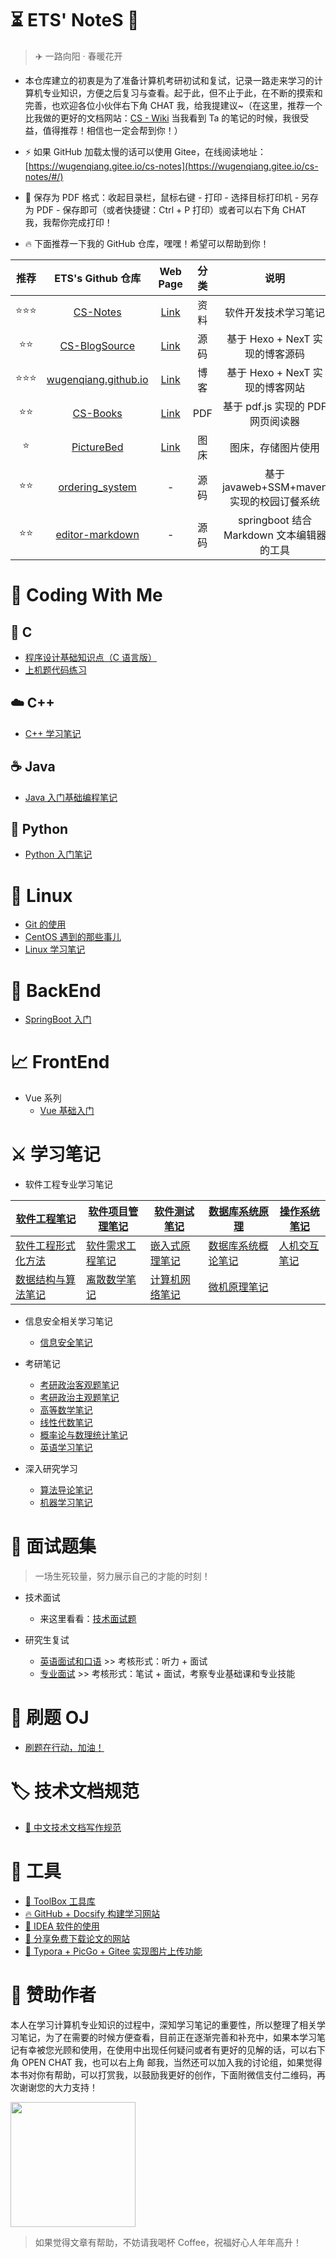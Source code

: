 # ⏳ ETS' NoteS 📖

> ✈️ 一路向阳 · 春暖花开

* 本仓库建立的初衷是为了准备计算机考研初试和复试，记录一路走来学习的计算机专业知识，方便之后复习与查看。起于此，但不止于此，在不断的摸索和完善，也欢迎各位小伙伴右下角 CHAT 我，给我提建议~（在这里，推荐一个比我做的更好的文档网站：[CS - Wiki](https://veal98.github.io/CS-Wiki/#/README) 当我看到 Ta 的笔记的时候，我很受益，值得推荐！相信也一定会帮到你！）
* ⚡ 如果 GitHub 加载太慢的话可以使用 Gitee，在线阅读地址： [https://wugenqiang.gitee.io/cs-notes](https://wugenqiang.gitee.io/cs-notes/#/)

* 📄 保存为 PDF 格式：收起目录栏，鼠标右键 - 打印 - 选择目标打印机 - 另存为 PDF - 保存即可（或者快捷键：Ctrl + P 打印）或者可以右下角 CHAT 我，我帮你完成打印！

* 🔥 下面推荐一下我的 GitHub 仓库，嘿嘿！希望可以帮助到你！

| 推荐 |                      ETS's Github 仓库                       |                           Web Page                           | 分类 |                   说明                    |
| :--: | :----------------------------------------------------------: | :----------------------------------------------------------: | :--: | :---------------------------------------: |
| ⭐⭐⭐  |      [CS-Notes](https://github.com/wugenqiang/CS-Notes)      |        [Link](https://wugenqiang.github.io/CS-Notes)         | 资料 |           软件开发技术学习笔记            |
|  ⭐⭐  | [CS-BlogSource](https://github.com/wugenqiang/CS-BlogSource) |            [Link](https://wugenqiang.github.io/)             | 源码 |      基于 Hexo + NexT 实现的博客源码      |
| ⭐⭐⭐  | [wugenqiang.github.io](https://github.com/wugenqiang/wugenqiang.github.io) |             [Link](https://wugenqiang.gitee.io/)             | 博客 |      基于 Hexo + NexT 实现的博客网站      |
|  ⭐⭐  |      [CS-Books](https://github.com/wugenqiang/CS-Books)      | [Link](https://wugenqiang.github.io/CS-Notes/#/ibooks/pdf-book) | PDF  |     基于 pdf.js 实现的 PDF 网页阅读器     |
|  ⭐   |    [PictureBed](https://github.com/wugenqiang/PictureBed)    |       [Link](https://wugenqiang.github.io/PictureBed/)       | 图床 |            图床，存储图片使用             |
|  ⭐⭐  | [ordering_system](https://github.com/wugenqiang/ordering_system) |                              -                               | 源码 | 基于 javaweb+SSM+maven 实现的校园订餐系统 |
|  ⭐⭐  | [editor-markdown](https://github.com/wugenqiang/editor-markdown) |                              -                               | 源码 | springboot 结合 Markdown 文本编辑器的工具 |



# 🍎 Coding With Me

## 📌 C

* [程序设计基础知识点（C 语言版）](PL/C/C-Notes.md)       
* [上机题代码练习](PL/C/C-Code.md)

## ☁️ C++

* [C++ 学习笔记](PL/C++/C++Notes.md)

## ☕️ Java

* [Java 入门基础编程笔记](PL/Java/Java-Base-Notes.md)

## 🏹 Python

* [Python 入门笔记](PL/Python/Python-Base-Notes.md)

# 🐋 Linux

* [Git 的使用](document/Git.md)
* [CentOS 遇到的那些事儿](Linux/CentOS.md)
* [Linux 学习笔记](Linux/Linux-Notes.md)

# 🍺 BackEnd

* [SpringBoot 入门](backend/SpringBoot-notes.md)

#  📈  FrontEnd

* Vue 系列
  * [Vue 基础入门](frontend/vue-base-notes.md)

# ⚔️ 学习笔记

* 软件工程专业学习笔记

| [软件工程笔记](course/软件工程笔记.md)             | [软件项目管理笔记](course/软件项目管理笔记.md) | [软件测试笔记](course/软件测试笔记.md)     | [数据库系统原理](course/数据库系统原理.md)         | [操作系统笔记](course/操作系统笔记.md) |
| -------------------------------------------------- | ---------------------------------------------- | ------------------------------------------ | -------------------------------------------------- | -------------------------------------- |
| [软件工程形式化方法](course/软件工程形式化方法.md) | [软件需求工程笔记](course/软件需求工程笔记.md) | [嵌入式原理笔记](course/嵌入式原理笔记.md) | [数据库系统概论笔记](course/数据库系统概论笔记.md) | [人机交互笔记](course/人机交互笔记.md) |
| [数据结构与算法笔记](course/数据结构与算法笔记.md) | [离散数学笔记](course/离散数学笔记.md)         | [计算机网络笔记](course/计算机网络笔记.md) | [微机原理笔记](course/微机原理.md)                 |                                        |



* 信息安全相关学习笔记

  * [信息安全笔记](course/信息安全笔记.md)
* 考研笔记
  * [考研政治客观题笔记](course/考研政治客观题笔记.md)
  * [考研政治主观题笔记](course/考研政治主观题笔记.md)
  * [高等数学笔记](course/高等数学笔记.md)
  * [线性代数笔记](course/线性代数笔记.md)
  * [概率论与数理统计笔记](course/概率论与数理统计笔记.md)
  * [英语学习笔记](course/英语学习笔记.md)
* 深入研究学习
  * [算法导论笔记](course/算法导论.md)
  * [机器学习笔记](DeepToLearn/MachineLearningNotes.md)

# 📝   面试题集

> 一场生死较量，努力展示自己的才能的时刻！

* 技术面试

  * 来这里看看：[技术面试题](https://wugenqiang.github.io/InterviewOffer/#/)

* 研究生复试
  * [英语面试和口语](PostgraduateExam/english-interview-speaking.md)  >>  考核形式：听力 + 面试
  * [专业面试](PostgraduateExam/专业面试.md)    >>  考核形式：笔试 + 面试，考察专业基础课和专业技能



# 💯	刷题 OJ

* [刷题在行动，加油！](https://wugenqiang.github.io/OJ-Guide)

# 🏷️    技术文档规范

* [🔮 中文技术文档写作规范](document/document-style.md)

# 🔧     工具

* [🔨 ToolBox 工具库](ToolBox/Tools.md)
* [🔥 GitHub + Docsify 构建学习网站](/docsify/README)
* [🔑 IDEA 软件的使用](ToolBox/IDEA.md)
* [🎉 分享免费下载论文的网站](ToolBox/ShareToFreeDownloadPapers.md)
* [🎨 Typora + PicGo + Gitee 实现图片上传功能](ToolBox/Typora-PicGo-Gitee-PictureBed-Cool.md)

# 🎅     赞助作者

本人在学习计算机专业知识的过程中，深知学习笔记的重要性，所以整理了相关学习笔记，为了在需要的时候方便查看，目前正在逐渐完善和补充中，如果本学习笔记有幸被您光顾和使用，在使用中出现任何疑问或者有更好的见解的话，可以右下角 OPEN CHAT 我，也可以右上角 邮我，当然还可以加入我的讨论组，如果觉得本书对你有帮助，可以打赏我，以鼓励我更好的创作，下面附微信支付二维码，再次谢谢您的大力支持！

<div ><img src="https://wugenqiang.gitee.io/cs-notes/images/pay/wechat-pay.png" width="200" height="200" /></div>

> 如果觉得文章有帮助，不妨请我喝杯 Coffee，祝福好心人年年高升！

